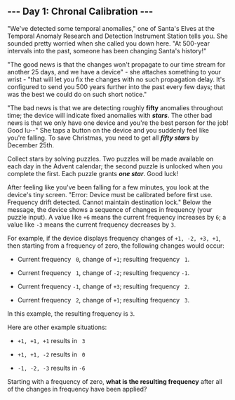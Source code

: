 ## --- Day 1: Chronal Calibration ---
"We've detected some temporal anomalies," one of Santa's Elves at the Temporal Anomaly Research and Detection Instrument Station<!--- It's about as big on the inside as you expected. --> tells you. She sounded pretty worried when she called you down here. "At 500-year intervals into the past, someone has been changing Santa's history!"
 
"The good news is that the changes won't propagate to our time stream for another 25 days, and we have a device" - she attaches something to your wrist - "that will let you fix the changes with no such propagation delay. It's configured to send you 500 years further into the past every few days; that was the best we could do on such short notice."
 
"The bad news is that we are detecting roughly **fifty** anomalies throughout time; the device will indicate fixed anomalies with ***stars***. The other bad news is that we only have one device and you're the best person for the job! Good lu--" She taps a button on the device and you suddenly feel like you're falling. To save Christmas, you need to get all ***fifty stars*** by December 25th.
 
Collect stars by solving puzzles. Two puzzles will be made available on each day in the Advent calendar; the second puzzle is unlocked when you complete the first. Each puzzle grants ***one star***. Good luck!
 
After feeling like you've been falling for a few minutes, you look at the device's tiny screen. "Error: Device must be calibrated before first use. Frequency drift detected. Cannot maintain destination lock." Below the message, the device shows a sequence of changes in frequency (your puzzle input). A value like `+6` means the current frequency increases by `6`; a value like `-3` means the current frequency decreases by `3`.
 
For example, if the device displays frequency changes of `+1, -2, +3, +1`, then starting from a frequency of zero, the following changes would occur:
 
 
- Current frequency ` 0`, change of `+1`; resulting frequency ` 1`.
 
- Current frequency ` 1`, change of `-2`; resulting frequency `-1`.
 
- Current frequency `-1`, change of `+3`; resulting frequency ` 2`.
 
- Current frequency ` 2`, change of `+1`; resulting frequency ` 3`.
 
 
In this example, the resulting frequency is `3`.
 
Here are other example situations:
 
 
- `+1, +1, +1` results in ` 3`
 
- `+1, +1, -2` results in ` 0`
 
- `-1, -2, -3` results in `-6`
 
 
Starting with a frequency of zero, **what is the resulting frequency** after all of the changes in frequency have been applied?
 